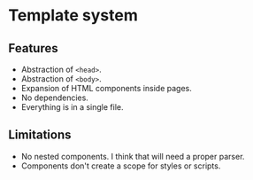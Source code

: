 # Template system

## Features
- Abstraction of `<head>`.
- Abstraction of `<body>`.
- Expansion of HTML components inside pages.
- No dependencies.
- Everything is in a single file.

## Limitations

- No nested components. I think that will need a proper parser.
- Components don't create a scope for styles or scripts.
